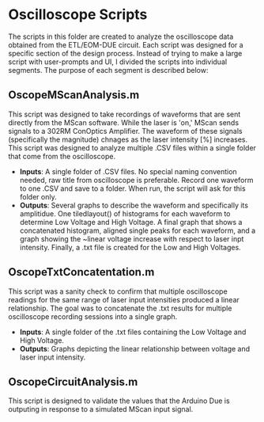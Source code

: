 # Oscilloscope Scripts
The scripts in this folder are created to analyze the oscilloscope data obtained from the ETL/EOM-DUE circuit. Each script was designed for a specific section of the design process. Instead of trying to make a large script with user-prompts and UI, I divided the scripts into individual segments. The purpose of each segment is described below:

## OscopeMScanAnalysis.m
This script was designed to take recordings of waveforms that are sent directly from the MScan software. While the laser is 'on,' MScan sends signals to a 302RM ConOptics Amplifier. The waveform of these signals (specifically the magnitude) chnages as the laser intensity [%] increases. This script was designed to analyze multiple .CSV files within a single folder that come from the oscilloscope.
- **Inputs**: A single folder of .CSV files. No special naming convention needed, raw title from oscilloscope is preferable. Record one waveform to one .CSV and save to a folder. When run, the script will ask for this folder only.
- **Outputs**: Several graphs to describe the waveform and specifically its amplitidue. One tiledlayout() of histograms for each waveform to determine Low Voltage and High Voltage. A final graph that shows a concatenated histogram, aligned single peaks for each waveform, and a graph showing the ~linear voltage increase with respect to laser inpt intensity. Finally, a .txt file is created for the Low and High Voltages.

## OscopeTxtConcatentation.m
This script was a sanity check to confirm that multiple oscilloscope readings for the same range of laser input intensities produced a linear relationship. The goal was to concatenate the .txt results for multiple oscilloscope recording sessions into a single graph.
- **Inputs**: A single folder of the .txt files containing the Low Voltage and High Voltage.
- **Outputs**: Graphs depicting the linear relationship between voltage and laser input intensity.

## OscopeCircuitAnalysis.m
This script is designed to validate the values that the Arduino Due is outputing in response to a simulated MScan input signal.